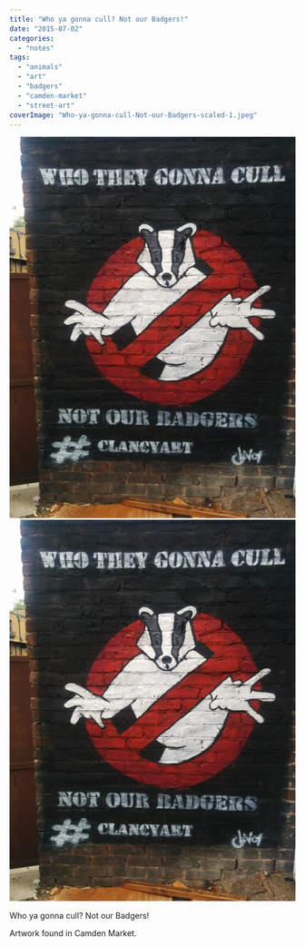 ```yaml
---
title: "Who ya gonna cull? Not our Badgers!"
date: "2015-07-02"
categories: 
  - "notes"
tags: 
  - "animals"
  - "art"
  - "badgers"
  - "camden-market"
  - "street-art"
coverImage: "Who-ya-gonna-cull-Not-our-Badgers-scaled-1.jpeg"
---
```


[![](images/Who-ya-gonna-cull-Not-our-Badgers-scaled-1.jpeg)](images/Who-ya-gonna-cull-Not-our-Badgers-scaled-1.jpeg)
[![](images/Who-ya-gonna-cull-Not-our-Badgers-scaled-1.jpeg)](images/Who-ya-gonna-cull-Not-our-Badgers-scaled-1.jpeg)

Who ya gonna cull? Not our Badgers!

Artwork found in Camden Market.
